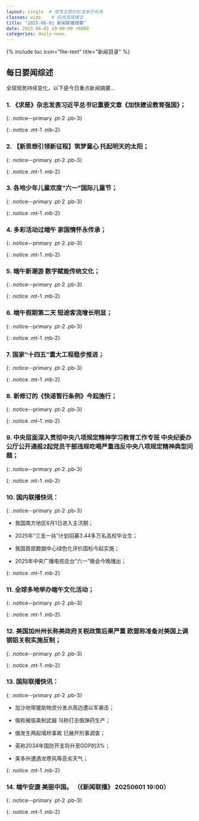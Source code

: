 ```yaml
---
layout: single  # 使用主题的标准单页布局
classes: wide    # 启用宽屏模式
title: "2025-06-01 新闻联播摘要"
date: 2025-06-01 19:00:00 +0800
categories: daily-news
---
```


{% include toc icon="file-text" title="新闻目录" %}
   
## 每日要闻综述

全球局势持续变化，以下是今日重点新闻摘要...

### 1. 《求是》杂志发表习近平总书记重要文章《加快建设教育强国》； 

{: .notice--primary .pt-2 .pb-3}

{: .notice .mt-1 .mb-2}

### 2. 【新思想引领新征程】筑梦童心 托起明天的太阳； 

{: .notice--primary .pt-2 .pb-3}

{: .notice .mt-1 .mb-2}

### 3. 各地少年儿童欢度“六一”国际儿童节； 

{: .notice--primary .pt-2 .pb-3}

{: .notice .mt-1 .mb-2}

### 4. 多彩活动过端午 家国情怀永传承； 

{: .notice--primary .pt-2 .pb-3}

{: .notice .mt-1 .mb-2}

### 5. 端午新潮游 数字赋能传统文化； 

{: .notice--primary .pt-2 .pb-3}

{: .notice .mt-1 .mb-2}

### 6. 端午假期第二天 短途客流增长明显； 

{: .notice--primary .pt-2 .pb-3}

{: .notice .mt-1 .mb-2}

### 7. 国家“十四五”重大工程稳步推进； 

{: .notice--primary .pt-2 .pb-3}

{: .notice .mt-1 .mb-2}

### 8. 新修订的《快递暂行条例》今起施行； 

{: .notice--primary .pt-2 .pb-3}

{: .notice .mt-1 .mb-2}

### 9. 中央层面深入贯彻中央八项规定精神学习教育工作专班 中央纪委办公厅公开通报2起党员干部违规吃喝严重违反中央八项规定精神典型问题； 

{: .notice--primary .pt-2 .pb-3}

{: .notice .mt-1 .mb-2}

### 10. 国内联播快讯： 

{: .notice--primary .pt-2 .pb-3}

- 我国南方地区6月1日进入主汛期；

- 2025年“三支一扶”计划招募3.44多万名高校毕业生；

- 我国首部数据中心绿色化评价国标今起实施；

- 2025年中央广播电视总台“六一”晚会今晚播出；

{: .notice .mt-1 .mb-2}

### 11. 全球多地举办端午文化活动； 

{: .notice--primary .pt-2 .pb-3}

{: .notice .mt-1 .mb-2}

### 12. 美国加州州长称美政府关税政策后果严重 欧盟称准备对美国上调钢铝关税实施反制； 

{: .notice--primary .pt-2 .pb-3}

{: .notice .mt-1 .mb-2}

### 13. 国际联播快讯： 

{: .notice--primary .pt-2 .pb-3}

- 加沙地带援助物资分发点周边遭以军袭击；

- 俄称摧毁美制武器 乌称打击俄弹药生产；

- 俄发生两起塌桥事故 已展开刑事调查；

- 英称2034年国防开支将升至GDP的3%；

- 美多州遭遇龙卷风等恶劣天气；

{: .notice .mt-1 .mb-2}

### 14. 端午安康 美丽中国。 （《新闻联播》 20250601 19:00） 

{: .notice--primary .pt-2 .pb-3}

{: .notice .mt-1 .mb-2}